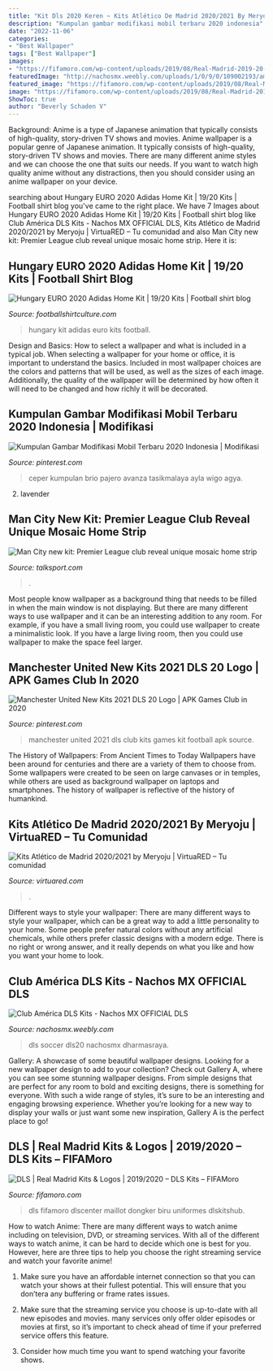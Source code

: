 ```yaml
---
title: "Kit Dls 2020 Keren ~ Kits Atlético De Madrid 2020/2021 By Meryoju"
description: "Kumpulan gambar modifikasi mobil terbaru 2020 indonesia"
date: "2022-11-06"
categories:
- "Best Wallpaper"
tags: ["Best Wallpaper"]
images:
- "https://fifamoro.com/wp-content/uploads/2019/08/Real-Madrid-2019-20-Home-Kit-DLS-19-Kits-Dream-League-Soccer-1.png"
featuredImage: "http://nachosmx.weebly.com/uploads/1/0/9/0/109002193/america-a-19-20-dls2020_orig.png"
featured_image: "https://fifamoro.com/wp-content/uploads/2019/08/Real-Madrid-2019-20-Home-Kit-DLS-19-Kits-Dream-League-Soccer-1.png"
image: "https://fifamoro.com/wp-content/uploads/2019/08/Real-Madrid-2019-20-Home-Kit-DLS-19-Kits-Dream-League-Soccer-1.png"
ShowToc: true
author: "Beverly Schaden V"
---
```



Background: Anime is a type of Japanese animation that typically consists of high-quality, story-driven TV shows and movies.
Anime wallpaper is a popular genre of Japanese animation. It typically consists of high-quality, story-driven TV shows and movies. There are many different anime styles and we can choose the one that suits our needs. If you want to watch high quality anime without any distractions, then you should consider using an anime wallpaper on your device.

	

		
searching about Hungary EURO 2020 Adidas Home Kit | 19/20 Kits | Football shirt blog you've came to the right place. We have 7 Images about Hungary EURO 2020 Adidas Home Kit | 19/20 Kits | Football shirt blog like Club América DLS Kits - Nachos MX OFFICIAL DLS, Kits Atlético de Madrid 2020/2021 by Meryoju | VirtuaRED – Tu comunidad and also Man City new kit: Premier League club reveal unique mosaic home strip. Here it is:
		
    
## Hungary EURO 2020 Adidas Home Kit | 19/20 Kits | Football Shirt Blog

<img loading=lazy src="https://www.footballshirtculture.com/images/2019/hungary_euro_2020_adidas_home_kit.jpg" onerror="this.onerror=null;this.src='https://tse1.mm.bing.net/th?id=OIP.HzEZpzOHF7ude49s7R9hPAHaFW&amp;pid=15.1';" alt="Hungary EURO 2020 Adidas Home Kit | 19/20 Kits | Football shirt blog">

_Source: footballshirtculture.com_

>hungary kit adidas euro kits football. 

	

Design and Basics: How to select a wallpaper and what is included in a typical job.
When selecting a wallpaper for your home or office, it is important to understand the basics. Included in most wallpaper choices are the colors and patterns that will be used, as well as the sizes of each image. Additionally, the quality of the wallpaper will be determined by how often it will need to be changed and how richly it will be decorated.

    
## Kumpulan Gambar Modifikasi Mobil Terbaru 2020 Indonesia | Modifikasi

<img loading=lazy src="https://i.pinimg.com/736x/00/de/bc/00debc7583700a557b722a53bd0a407b.jpg" onerror="this.onerror=null;this.src='https://tse4.mm.bing.net/th?id=OIP.H6OWlPky_SrIWwOB25hXdQHaD4&amp;pid=15.1';" alt="Kumpulan Gambar Modifikasi Mobil Terbaru 2020 Indonesia | Modifikasi">

_Source: pinterest.com_

>ceper kumpulan brio pajero avanza tasikmalaya ayla wigo agya. 

	

2. lavender 

    
## Man City New Kit: Premier League Club Reveal Unique Mosaic Home Strip

<img loading=lazy src="https://talksport.com/wp-content/uploads/sites/5/2020/07/20AW_PR_TS_Manchester-City_HOME_Aguero_clean_1_16x9.jpg?strip=all&amp;w=960&amp;quality=100" onerror="this.onerror=null;this.src='https://tse4.mm.bing.net/th?id=OIP.gbxIBf1q_sIW7P60qkvqKQHaEK&amp;pid=15.1';" alt="Man City new kit: Premier League club reveal unique mosaic home strip">

_Source: talksport.com_

>. 

	

Most people know wallpaper as a background thing that needs to be filled in when the main window is not displaying. But there are many different ways to use wallpaper and it can be an interesting addition to any room. For example, if you have a small living room, you could use wallpaper to create a minimalistic look. If you have a large living room, then you could use wallpaper to make the space feel larger.

    
## Manchester United New Kits 2021 DLS 20 Logo | APK Games Club In 2020

<img loading=lazy src="https://i.pinimg.com/736x/12/60/8e/12608ea5845a7127c33a383c2ecc443d.jpg" onerror="this.onerror=null;this.src='https://tse3.mm.bing.net/th?id=OIP.7zMShVaOKacZHOKYfIfu2QHaDy&amp;pid=15.1';" alt="Manchester United New Kits 2021 DLS 20 Logo | APK Games Club in 2020">

_Source: pinterest.com_

>manchester united 2021 dls club kits games kit football apk source. 

	

The History of Wallpapers: From Ancient Times to Today
Wallpapers have been around for centuries and there are a variety of them to choose from. Some wallpapers were created to be seen on large canvases or in temples, while others are used as background wallpaper on laptops and smartphones. The history of wallpaper is reflective of the history of humankind.

    
## Kits Atlético De Madrid 2020/2021 By Meryoju | VirtuaRED – Tu Comunidad

<img loading=lazy src="https://www.virtuared.com/wp-content/uploads/2020/10/bbb-1.png" onerror="this.onerror=null;this.src='https://tse2.mm.bing.net/th?id=OIP.C1sX_r5IXBpC8NRkuFNvNgHaHa&amp;pid=15.1';" alt="Kits Atlético de Madrid 2020/2021 by Meryoju | VirtuaRED – Tu comunidad">

_Source: virtuared.com_

>. 

	

Different ways to style your wallpaper:
There are many different ways to style your wallpaper, which can be a great way to add a little personality to your home. Some people prefer natural colors without any artificial chemicals, while others prefer classic designs with a modern edge. There is no right or wrong answer, and it really depends on what you like and how you want your home to look.

    
## Club América DLS Kits - Nachos MX OFFICIAL DLS

<img loading=lazy src="http://nachosmx.weebly.com/uploads/1/0/9/0/109002193/america-a-19-20-dls2020_orig.png" onerror="this.onerror=null;this.src='https://tse2.mm.bing.net/th?id=OIP.GEtHxYh90fOD2f5QF4FNGQHaHa&amp;pid=15.1';" alt="Club América DLS Kits - Nachos MX OFFICIAL DLS">

_Source: nachosmx.weebly.com_

>dls soccer dls20 nachosmx dharmasraya. 

	

Gallery: A showcase of some beautiful wallpaper designs.
Looking for a new wallpaper design to add to your collection? Check out Gallery A, where you can see some stunning wallpaper designs. From simple designs that are perfect for any room to bold and exciting designs, there is something for everyone. With such a wide range of styles, it’s sure to be an interesting and engaging browsing experience. Whether you’re looking for a new way to display your walls or just want some new inspiration, Gallery A is the perfect place to go!





	
	
    
## DLS | Real Madrid Kits &amp; Logos | 2019/2020 – DLS Kits – FIFAMoro

<img loading=lazy src="https://fifamoro.com/wp-content/uploads/2019/08/Real-Madrid-2019-20-Home-Kit-DLS-19-Kits-Dream-League-Soccer-1.png" onerror="this.onerror=null;this.src='https://tse3.mm.bing.net/th?id=OIP.Y0ZPKQ0F4fEB3rkXevJ2PQHaHa&amp;pid=15.1';" alt="DLS | Real Madrid Kits &amp; Logos | 2019/2020 – DLS Kits – FIFAMoro">

_Source: fifamoro.com_

>dls fifamoro dlscenter maillot dongker biru uniformes dlskitshub. 

	

How to watch Anime: There are many different ways to watch anime including on television, DVD, or streaming services.
With all of the different ways to watch anime, it can be hard to decide which one is best for you. However, here are three tips to help you choose the right streaming service and watch your favorite anime!
1. Make sure you have an affordable internet connection so that you can watch your shows at their fullest potential. This will ensure that you don’tera any buffering or frame rates issues.

2. Make sure that the streaming service you choose is up-to-date with all new episodes and movies. many services only offer older episodes or movies at first, so it’s important to check ahead of time if your preferred service offers this feature.

3. Consider how much time you want to spend watching your favorite shows.

